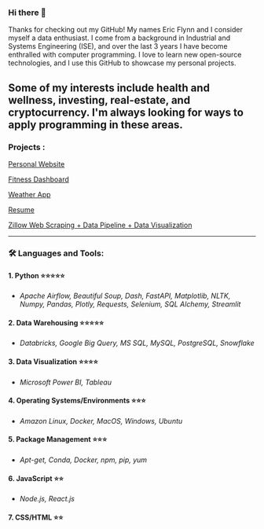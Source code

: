 ### Hi there 👋
Thanks for checking out my GitHub! My names Eric Flynn and I consider myself a data enthusiast. I come from a background in Industrial and Systems Engineering (ISE), and over the last 3 years I have become enthralled with computer programming. I love to learn new open-source technologies, and I use this GitHub to showcase my personal projects. 

Some of my interests include health and wellness, investing, real-estate, and cryptocurrency. I'm always looking for ways to apply programming in these areas.
---

### Projects :

[Personal Website](https://ericjflynn.com/)

[Fitness Dashboard](https://github.com/ericfflynn/health-app/blob/main/README.md)

[Weather App](https://github.com/ericfflynn/weather-app)

[Resume](https://github.com/ericfflynn/resume/blob/main/eric-flynn-resume.pdf)

[Zillow Web Scraping + Data Pipeline + Data Visualization](https://github.com/ericfflynn/zillow-web-scraping/blob/main/notebook.ipynb)

---

### :hammer_and_wrench: Languages and Tools:
#### 1. Python ⭐⭐⭐⭐⭐
  - *Apache Airflow, Beautiful Soup, Dash, FastAPI, Matplotlib, NLTK, Numpy, Pandas, Plotly, Requests, Selenium, SQL Alchemy, Streamlit*   

#### 2. Data Warehousing ⭐⭐⭐⭐⭐
  - *Databricks, Google Big Query, MS SQL, MySQL, PostgreSQL, Snowflake*

#### 3. Data Visualization ⭐⭐⭐⭐
  - *Microsoft Power BI, Tableau*
   
#### 4. Operating Systems/Environments ⭐⭐⭐
  - *Amazon Linux, Docker, MacOS, Windows, Ubuntu*
  
#### 5. Package Management ⭐⭐⭐
  - *Apt-get, Conda, Docker, npm, pip, yum*

#### 6. JavaScript ⭐⭐
  - *Node.js, React.js*
  
#### 7. CSS/HTML ⭐⭐

